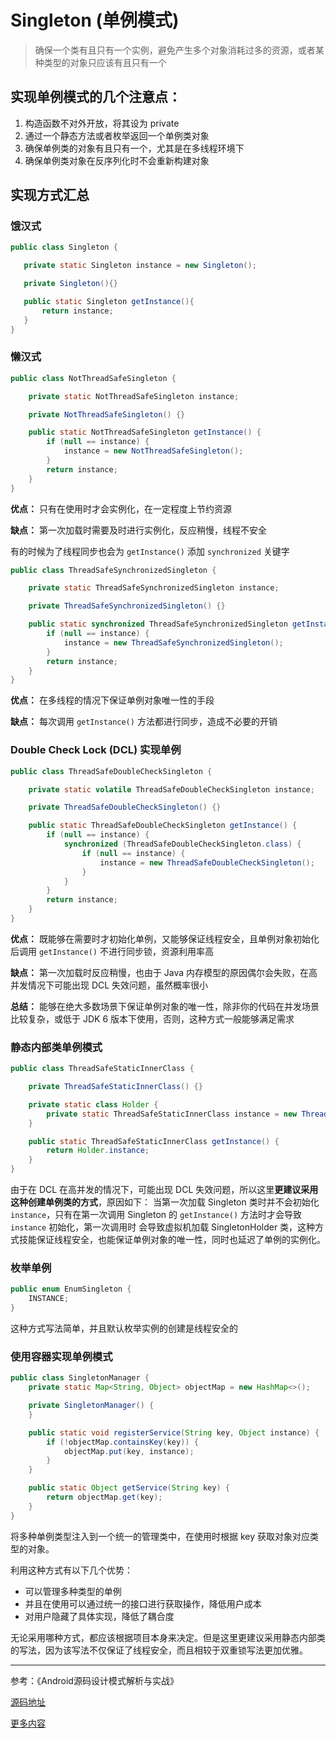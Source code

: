 # Singleton (单例模式)

> 确保一个类有且只有一个实例，避免产生多个对象消耗过多的资源，或者某种类型的对象只应该有且只有一个

## 实现单例模式的几个注意点：

 1. 构造函数不对外开放，将其设为 private
 2. 通过一个静态方法或者枚举返回一个单例类对象
 3. 确保单例类的对象有且只有一个，尤其是在多线程环境下
 4. 确保单例类对象在反序列化时不会重新构建对象

## 实现方式汇总

### 饿汉式

 ```java
public class Singleton {

    private static Singleton instance = new Singleton();

    private Singleton(){}

    public static Singleton getInstance(){
        return instance;
    }
}
```

### 懒汉式

```java
public class NotThreadSafeSingleton {

    private static NotThreadSafeSingleton instance;

    private NotThreadSafeSingleton() {}

    public static NotThreadSafeSingleton getInstance() {
        if (null == instance) {
            instance = new NotThreadSafeSingleton();
        }
        return instance;
    }
}
```
**优点：** 只有在使用时才会实例化，在一定程度上节约资源

**缺点：** 第一次加载时需要及时进行实例化，反应稍慢，线程不安全

有的时候为了线程同步也会为 `getInstance()` 添加 `synchronized` 关键字

```java
public class ThreadSafeSynchronizedSingleton {

    private static ThreadSafeSynchronizedSingleton instance;

    private ThreadSafeSynchronizedSingleton() {}

    public static synchronized ThreadSafeSynchronizedSingleton getInstance() {
        if (null == instance) {
            instance = new ThreadSafeSynchronizedSingleton();
        }
        return instance;
    }
}
```
**优点：** 在多线程的情况下保证单例对象唯一性的手段

**缺点：** 每次调用 `getInstance()` 方法都进行同步，造成不必要的开销

### Double Check Lock (DCL) 实现单例
```java
public class ThreadSafeDoubleCheckSingleton {

    private static volatile ThreadSafeDoubleCheckSingleton instance;

    private ThreadSafeDoubleCheckSingleton() {}

    public static ThreadSafeDoubleCheckSingleton getInstance() {
        if (null == instance) {
            synchronized (ThreadSafeDoubleCheckSingleton.class) {
                if (null == instance) {
                    instance = new ThreadSafeDoubleCheckSingleton();
                }
            }
        }
        return instance;
    }
}
```
**优点：** 既能够在需要时才初始化单例，又能够保证线程安全，且单例对象初始化后调用 `getInstance()` 不进行同步锁，资源利用率高

**缺点：** 第一次加载时反应稍慢，也由于 Java 内存模型的原因偶尔会失败，在高并发情况下可能出现 DCL 失效问题，虽然概率很小

**总结：** 能够在绝大多数场景下保证单例对象的唯一性，除非你的代码在并发场景比较复杂，或低于 JDK 6 版本下使用，否则，这种方式一般能够满足需求

### 静态内部类单例模式

```java
public class ThreadSafeStaticInnerClass {

    private ThreadSafeStaticInnerClass() {}

    private static class Holder {
        private static ThreadSafeStaticInnerClass instance = new ThreadSafeStaticInnerClass();
    }

    public static ThreadSafeStaticInnerClass getInstance() {
        return Holder.instance;
    }
}

```

由于在 DCL 在高并发的情况下，可能出现 DCL 失效问题，所以这里**更建议采用这种创建单例类的方式**，原因如下：
当第一次加载 Singleton 类时并不会初始化 `instance`，只有在第一次调用 Singleton 的 `getInstance()` 方法时才会导致 `instance` 初始化，第一次调用时
会导致虚拟机加载 SingletonHolder 类，这种方式技能保证线程安全，也能保证单例对象的唯一性，同时也延迟了单例的实例化。

### 枚举单例

```java
public enum EnumSingleton {
    INSTANCE;
}
```

这种方式写法简单，并且默认枚举实例的创建是线程安全的

### 使用容器实现单例模式

```java
public class SingletonManager {
    private static Map<String, Object> objectMap = new HashMap<>();

    private SingletonManager() {
    }

    public static void registerService(String key, Object instance) {
        if (!objectMap.containsKey(key)) {
            objectMap.put(key, instance);
        }
    }

    public static Object getService(String key) {
        return objectMap.get(key);
    }
}
```

将多种单例类型注入到一个统一的管理类中，在使用时根据 key 获取对象对应类型的对象。

利用这种方式有以下几个优势：

 + 可以管理多种类型的单例
 + 并且在使用可以通过统一的接口进行获取操作，降低用户成本
 + 对用户隐藏了具体实现，降低了耦合度


无论采用哪种方式，都应该根据项目本身来决定。但是这里更建议采用静态内部类的写法，因为该写法不仅保证了线程安全，而且相较于双重锁写法更加优雅。

----------

参考：《Android源码设计模式解析与实战》

[源码地址](https://github.com/InnoFang/DesignPatterns/tree/master/src/io/innofang/Singleton)

[更多内容](https://innofang.github.io)